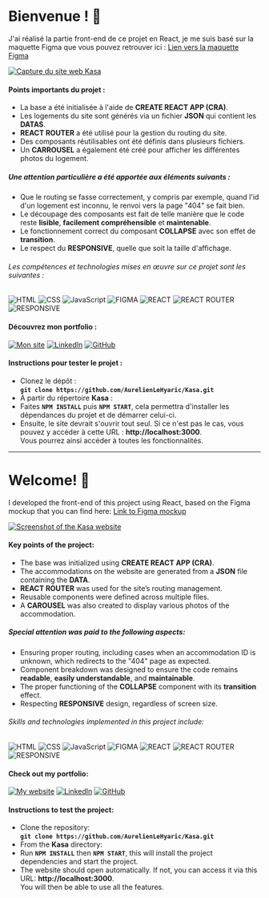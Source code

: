 # Bienvenue ! 👋


J'ai réalisé la partie front-end de ce projet en React, je me suis basé sur la maquette Figma que vous pouvez retrouver ici :
<a href='https://www.figma.com/design/BClyU6CCokjcMTCKhLFo5v/Kasa_FR?node-id=0-1&node-type=canvas&t=0hRd2uMgGN9qemq1-0' target="_blank">Lien vers la maquette Figma</a>

[<a href="[https://aurelienlehyaric.com/images/kasa/cover.jpg](https://aurelienlehyaric.com/images/kasa/cover.jpg)/" target="_blank">
  <img src="https://aurelienlehyaric.com/images/kasa/cover.jpg" alt="Capture du site web Kasa" />
</a>](https://aurelienlehyaric.com/images/kasa/cover.jpg)

#### Points importants du projet :
- La base a été initialisée à l'aide de **CREATE REACT APP (CRA)**.
- Les logements du site sont générés via un fichier **JSON** qui contient les **DATAS**.
- **REACT ROUTER** a été utilisé pour la gestion du routing du site.
- Des composants réutilisables ont été définis dans plusieurs fichiers.
- Un **CARROUSEL** a également été créé pour afficher les différentes photos du logement.

##### Une attention particulière a été apportée aux éléments suivants :
- Que le routing se fasse correctement, y compris par exemple, quand l'id d'un logement est inconnu, le renvoi vers la page "404" se fait bien.
- Le découpage des composants est fait de telle manière que le code reste **lisible**, **facilement compréhensible** et **maintenable**.
- Le fonctionnement correct du composant **COLLAPSE** avec son effet de **transition**.
- Le respect du **RESPONSIVE**, quelle que soit la taille d'affichage.

###### Les compétences et technologies mises en œuvre sur ce projet sont les suivantes :

![HTML](https://img.shields.io/badge/HTML-%23FFac45.svg?&style=for-the-badge&logo=html5&logoColor=white&color=orange)
![CSS](https://img.shields.io/badge/CSS-%23FFac45.svg?&style=for-the-badge&logo=css3&logoColor=white&color=blue)
![JavaScript](https://img.shields.io/badge/JAVASCRIPT-%23FFac45.svg?&style=for-the-badge&logo=javascript&logoColor=white&color=yellow)
![FIGMA](https://img.shields.io/badge/Figma-F24E1E?style=for-the-badge&logo=figma&logoColor=white)
![REACT](https://img.shields.io/badge/React-005C84?style=for-the-badge&logo=react&logoColor=white)
![REACT ROUTER](https://img.shields.io/badge/React_Router-CA4245?style=for-the-badge&logo=react-router&logoColor=white)
![RESPONSIVE](https://img.shields.io/badge/RESPONSIVE-18A303?&style=for-the-badge&logo=RESPONSIVE&logoColor=white&color=18A303)


#### Découvrez mon portfolio :
[![Mon site](https://img.shields.io/badge/website-000000?style=for-the-badge&logo=About.me&logoColor=white)](https://www.aurelienlehyaric.com)
[![LinkedIn](https://img.shields.io/badge/linkedin-%230077B5.svg?style=for-the-badge&logo=linkedin&logoColor=white)](https://www.linkedin.com/in/aurelien-le-hyaric/)
[![GitHub](https://img.shields.io/badge/GitHub-100000?style=for-the-badge&logo=github&logoColor=white)](https://github.com/AurelienLeHyaric)


#### Instructions pour tester le projet :<br>
- Clonez le dépôt :<br>
**`git clone https://github.com/AurelienLeHyaric/Kasa.git`**
- À partir du répertoire **Kasa** :<br>
- Faites **`NPM INSTALL`** puis **`NPM START`**, cela permettra d'installer les dépendances du projet et de démarrer celui-ci.
- Ensuite, le site devrait s'ouvrir tout seul. Si ce n'est pas le cas, vous pouvez y accéder à cette URL : **http://localhost:3000**.<br>
Vous pourrez ainsi accéder à toutes les fonctionnalités.


-------------------------------------------------------------------------------------------------------------------------------------------------------------------




# Welcome! 👋

I developed the front-end of this project using React, based on the Figma mockup that you can find here:
<a href='https://www.figma.com/design/BClyU6CCokjcMTCKhLFo5v/Kasa_FR?node-id=0-1&node-type=canvas&t=0hRd2uMgGN9qemq1-0' target="_blank">Link to Figma mockup</a>

[<a href="[https://aurelienlehyaric.com/images/kasa/cover.jpg](https://aurelienlehyaric.com/images/kasa/cover.jpg)/" target="_blank">
  <img src="https://aurelienlehyaric.com/images/kasa/cover.jpg" alt="Screenshot of the Kasa website" />
</a>](https://aurelienlehyaric.com/images/kasa/cover.jpg)

#### Key points of the project:
- The base was initialized using **CREATE REACT APP (CRA)**.
- The accommodations on the website are generated from a **JSON** file containing the **DATA**.
- **REACT ROUTER** was used for the site’s routing management.
- Reusable components were defined across multiple files.
- A **CAROUSEL** was also created to display various photos of the accommodation.

##### Special attention was paid to the following aspects:
- Ensuring proper routing, including cases when an accommodation ID is unknown, which redirects to the "404" page as expected.
- Component breakdown was designed to ensure the code remains **readable**, **easily understandable**, and **maintainable**.
- The proper functioning of the **COLLAPSE** component with its **transition** effect.
- Respecting **RESPONSIVE** design, regardless of screen size.

###### Skills and technologies implemented in this project include:

![HTML](https://img.shields.io/badge/HTML-%23FFac45.svg?&style=for-the-badge&logo=html5&logoColor=white&color=orange)
![CSS](https://img.shields.io/badge/CSS-%23FFac45.svg?&style=for-the-badge&logo=css3&logoColor=white&color=blue)
![JavaScript](https://img.shields.io/badge/JAVASCRIPT-%23FFac45.svg?&style=for-the-badge&logo=javascript&logoColor=white&color=yellow)
![FIGMA](https://img.shields.io/badge/Figma-F24E1E?style=for-the-badge&logo=figma&logoColor=white)
![REACT](https://img.shields.io/badge/React-005C84?style=for-the-badge&logo=react&logoColor=white)
![REACT ROUTER](https://img.shields.io/badge/React_Router-CA4245?style=for-the-badge&logo=react-router&logoColor=white)
![RESPONSIVE](https://img.shields.io/badge/RESPONSIVE-18A303?&style=for-the-badge&logo=RESPONSIVE&logoColor=white&color=18A303)

#### Check out my portfolio:
[![My website](https://img.shields.io/badge/website-000000?style=for-the-badge&logo=About.me&logoColor=white)](https://www.aurelienlehyaric.com)
[![LinkedIn](https://img.shields.io/badge/linkedin-%230077B5.svg?style=for-the-badge&logo=linkedin&logoColor=white)](https://www.linkedin.com/in/aurelien-le-hyaric/)
[![GitHub](https://img.shields.io/badge/GitHub-100000?style=for-the-badge&logo=github&logoColor=white)](https://github.com/AurelienLeHyaric)

#### Instructions to test the project:<br>
- Clone the repository:<br>
**`git clone https://github.com/AurelienLeHyaric/Kasa.git`**
- From the **Kasa** directory:<br>
- Run **`NPM INSTALL`** then **`NPM START`**, this will install the project dependencies and start the project.
- The website should open automatically. If not, you can access it via this URL: **http://localhost:3000**.<br>
You will then be able to use all the features.
